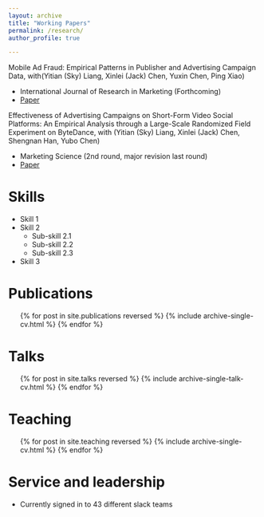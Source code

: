 ```yaml
---
layout: archive
title: "Working Papers"
permalink: /research/
author_profile: true

---
```


Mobile Ad Fraud: Empirical Patterns in Publisher and Advertising Campaign Data, with(Yitian (Sky) Liang, Xinlei (Jack) Chen, Yuxin Chen, Ping Xiao)
* International Journal of Research in Marketing (Forthcoming)
* [Paper]()

Effectiveness of Advertising Campaigns on Short-Form Video Social Platforms: An Empirical Analysis through a Large-Scale Randomized Field Experiment on ByteDance, with (Yitian (Sky) Liang, Xinlei (Jack) Chen, Shengnan Han, Yubo Chen)
* Marketing Science (2nd round, major revision last round)
* [Paper]()



  
Skills
======
* Skill 1
* Skill 2
  * Sub-skill 2.1
  * Sub-skill 2.2
  * Sub-skill 2.3
* Skill 3

Publications
======
  <ul>{% for post in site.publications reversed %}
    {% include archive-single-cv.html %}
  {% endfor %}</ul>
  
Talks
======
  <ul>{% for post in site.talks reversed %}
    {% include archive-single-talk-cv.html  %}
  {% endfor %}</ul>
  
Teaching
======
  <ul>{% for post in site.teaching reversed %}
    {% include archive-single-cv.html %}
  {% endfor %}</ul>
  
Service and leadership
======
* Currently signed in to 43 different slack teams
